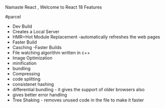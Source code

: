 Namaste React , Welcome to React 18 Features


#parcel
- Dev Build
- Creates a Local Server
- HMR=Hot Module Replacement -automatically refreshes the web pages
- Faster Build
- Casching -Faster Builds
- File watching algorithm written in c++
- Image Optimization
- minification 
- bundling
- Compressing
- code splitting
- consistenet hashing
- differential bundling - it gives the support of older browsers also
- gives better error handling 
- Tree Shaking - removes unused code in the file to make it faster


